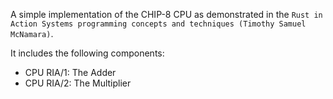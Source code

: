 A simple implementation of the CHIP-8 CPU as demonstrated in the `Rust in Action Systems programming concepts and techniques (Timothy Samuel McNamara)`.

It includes the following components:
* CPU RIA/1: The Adder
* CPU RIA/2: The Multiplier